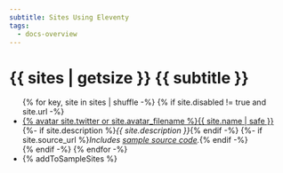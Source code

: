 ```yaml
---
subtitle: Sites Using Eleventy
tags:
  - docs-overview
---
```


# {{ sites | getsize }} {{ subtitle }}

<ul class="list-bare">
{% for key, site in sites | shuffle -%}
{% if site.disabled != true and site.url -%}
  <li><a href="{{ site.url }}">{% avatar site.twitter or site.avatar_filename %}{{ site.name | safe }}</a>
    {%- if site.description %}<em class="list-bare-desc list-bare-desc-avatar">{{ site.description }}</em>{% endif -%}
    {%- if site.source_url %}<em class="list-bare-desc list-bare-desc-avatar">Includes <a href="{{ site.source_url }}">sample source code</a>.</em>{% endif -%}
  </li>
{% endif -%}
{% endfor -%}
  <li>{% addToSampleSites %}</li>
</ul>